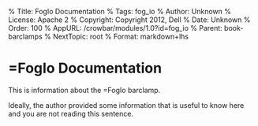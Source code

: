 % Title:      FogIo Documentation
% Tags:       fog_io
% Author:     Unknown
% License:    Apache 2
% Copyright:  Copyright 2012, Dell 
% Date:       Unknown
% Order:      100
% AppURL:     /crowbar/modules/1.0?id=fog_io
% Parent:     book-barclamps
% NextTopic:  root
% Format:     markdown+lhs

# =FogIo Documentation

This is information about the =FogIo barclamp.

Ideally, the author provided some information that is useful to know here and you are not reading this sentence.